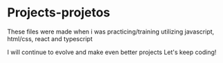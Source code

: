 # Projects-projetos

These files were made when i was practicing/training utilizing javascript, html/css, react and typescript

I will continue to evolve and make even better projects
Let's keep coding!
